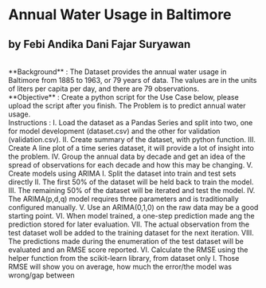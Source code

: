 # Annual Water Usage in Baltimore
## by Febi Andika Dani Fajar Suryawan
<br>
**Background** : The Dataset provides the annual water usage in Baltimore from 1885 to 1963, or 79 years of data. The values are in the units of liters per capita per day, and there are 79 observations.
<br>
**Objective** : Create a python script for the Use Case below, please upload the script after you finish. The Problem is to predict annual water usage.
<br>
Instructions :
I. Load the dataset as a Pandas Series and split into two, one for model development
(dataset.csv) and the other for validation (validation.csv).
II. Create summary of the dataset, with python function.
III. Create A line plot of a time series dataset, it will provide a lot of insight into the problem.
IV. Group the annual data by decade and get an idea of the spread of observations for each
decade and how this may be changing.
V. Create models using ARIMA
I. Split the dataset into train and test sets directly
II. The first 50% of the dataset will be held back to train the model.
III. The remaining 50% of the dataset will be iterated and test the model.
IV. The ARIMA(p,d,q) model requires three parameters and is traditionally configured
manually.
V. Use an ARIMA(0,1,0) on the raw data may be a good starting point.
VI. When model trained, a one-step prediction made ang the prediction stored for
later evaluation.
VII. The actual observation from the test dataset woll be added to the training dataset
for the next iteration.
VIII. The predictions made during the enumeration of the test dataset will be
evaluated and an RMSE score reported.
VI. Calculate the RMSE using the helper function from the scikit-learn library, from dataset
only
I. Those RMSE will show you on average, how much the error/the model was
wrong/gap between
